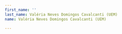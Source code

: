 ```yaml
---
first_name: ''
last_name: Valéria Neves Domingos Cavalcanti (UEM)
name: Valéria Neves Domingos Cavalcanti (UEM)

---
```


